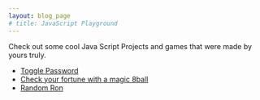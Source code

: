 ```yaml
---
layout: blog_page
# title: JavaScript Playground
--- 
```


Check out some cool Java Script Projects and games that were made by yours truly. 

- [Toggle Password](../JSwork/toggle-password.html)
- [Check your fortune with a magic 8ball](../JSwork/8ball.html)
- [Random Ron](../JSwork/rando-ron.html)
